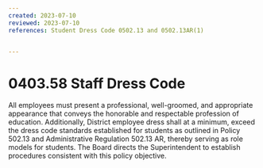 ```yaml
---
created: 2023-07-10
reviewed: 2023-07-10
references: Student Dress Code 0502.13 and 0502.13AR(1)


---
```


# 0403.58 Staff Dress Code

All employees must present a professional, well-groomed, and appropriate appearance that conveys the honorable and respectable profession of education. Additionally, District employee dress shall at a minimum, exceed the dress code standards established for students as outlined in Policy 502.13 and Administrative Regulation 502.13 AR, thereby serving as role models for students. The Board directs the Superintendent to establish procedures consistent with this policy objective.

